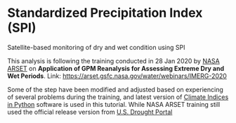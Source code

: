 # Standardized Precipitation Index (SPI)
Satellite-based monitoring of dry and wet condition using SPI

This analysis is following the training conducted in 28 Jan 2020 by [NASA ARSET](https://arset.gsfc.nasa.gov) on **Application of GPM Reanalysis for Assessing Extreme Dry and Wet Periods**. Link: https://arset.gsfc.nasa.gov/water/webinars/IMERG-2020

Some of the step have been modified and adjusted based on experiencing of several problems during the training, and latest version of [Climate Indices in Python](https://github.com/monocongo/climate_indices) software is used in this tutorial. While NASA ARSET training still used the official release version from [U.S. Drought Portal](https://www.drought.gov/drought/python-climate-indices)
